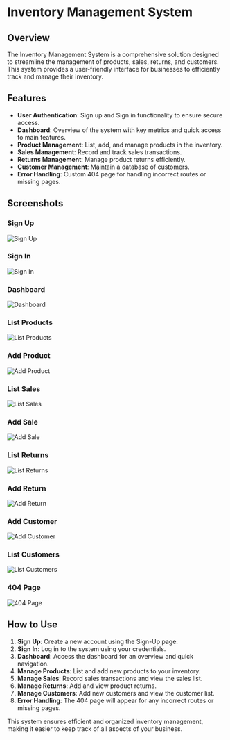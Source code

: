 # Inventory Management System

## Overview
The Inventory Management System is a comprehensive solution designed to streamline the management of products, sales, returns, and customers. This system provides a user-friendly interface for businesses to efficiently track and manage their inventory.

## Features

- **User Authentication**: Sign up and Sign in functionality to ensure secure access.
- **Dashboard**: Overview of the system with key metrics and quick access to main features.
- **Product Management**: List, add, and manage products in the inventory.
- **Sales Management**: Record and track sales transactions.
- **Returns Management**: Manage product returns efficiently.
- **Customer Management**: Maintain a database of customers.
- **Error Handling**: Custom 404 page for handling incorrect routes or missing pages.

## Screenshots

### Sign Up
![Sign Up](https://github.com/EnniouarMohammed/Inventory-Management-System/assets/88623067/9d24b1d2-076b-49eb-b036-baae4ac99bb3)

### Sign In
![Sign In](https://github.com/EnniouarMohammed/Inventory-Management-System/assets/88623067/222c3a94-23b0-413c-bc8b-98f6e2269a3f)

### Dashboard
![Dashboard](https://github.com/EnniouarMohammed/Inventory-Management-System/assets/88623067/c695cab0-b5f6-4b38-9411-6c431a4c3e92)

### List Products
![List Products](https://github.com/EnniouarMohammed/Inventory-Management-System/assets/88623067/a4d0a3f2-d8a1-4e69-8bbb-f6780c5a5b36)

### Add Product
![Add Product](https://github.com/EnniouarMohammed/Inventory-Management-System/assets/88623067/b43aa640-03e0-4c87-85c2-b0dbe1a33cb5)

### List Sales
![List Sales](https://github.com/EnniouarMohammed/Inventory-Management-System/assets/88623067/f286a281-03b1-4fba-99dd-2ccf0c415f0b)

### Add Sale
![Add Sale](https://github.com/EnniouarMohammed/Inventory-Management-System/assets/88623067/f9fd0db1-fd4b-4931-abad-ecb26c5609fb)

### List Returns
![List Returns](https://github.com/EnniouarMohammed/Inventory-Management-System/assets/88623067/64e105ce-626f-4a4b-b080-74b66f62e79a)

### Add Return
![Add Return](https://github.com/EnniouarMohammed/Inventory-Management-System/assets/88623067/e1fc0374-e3c3-4193-bebb-21d82d89b020)

### Add Customer
![Add Customer](https://github.com/EnniouarMohammed/Inventory-Management-System/assets/88623067/fd628fb2-94be-4ecc-aa4b-ac3e06a989be)

### List Customers
![List Customers](https://github.com/EnniouarMohammed/Inventory-Management-System/assets/88623067/b316543c-1ed5-40e7-a028-a6de4374875c)

### 404 Page
![404 Page](https://github.com/EnniouarMohammed/Inventory-Management-System/assets/88623067/c19760a8-b5f5-4058-8e4b-04db94e67e6b)

## How to Use

1. **Sign Up**: Create a new account using the Sign-Up page.
2. **Sign In**: Log in to the system using your credentials.
3. **Dashboard**: Access the dashboard for an overview and quick navigation.
4. **Manage Products**: List and add new products to your inventory.
5. **Manage Sales**: Record sales transactions and view the sales list.
6. **Manage Returns**: Add and view product returns.
7. **Manage Customers**: Add new customers and view the customer list.
8. **Error Handling**: The 404 page will appear for any incorrect routes or missing pages.

This system ensures efficient and organized inventory management, making it easier to keep track of all aspects of your business.
